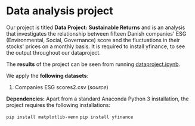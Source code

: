 # Data analysis project

Our project is titled **Data Project: Sustainable Returns** and is an analysis that investigates the relationship between fifteen Danish companies' ESG (Environmental, Social, Governance) score and the fluctuations in their stocks' prices on a monthly basis. It is required to install yfinance, to see the output throughout our dataproject. 

The **results** of the project can be seen from running [dataproject.ipynb](dataproject.ipynb).

We apply the **following datasets**:

1. Companies ESG scores2.csv (*source*)

**Dependencies:** Apart from a standard Anaconda Python 3 installation, the project requires the following installations:

``pip install matplotlib-venn``
``pip install yfinance``
